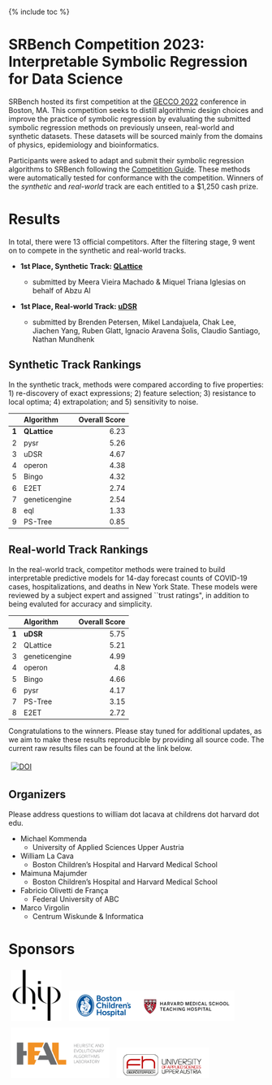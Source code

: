 <style>
img {
    height: 100px;
    margin: 5px;
}
</style>

{% include toc %}

# SRBench Competition 2023: Interpretable Symbolic Regression for Data Science


SRBench hosted its first competition at the [GECCO 2022](https://gecco-2022.sigevo.org/) conference in Boston, MA. 
This competition seeks to distill algorithmic design choices and improve the practice of symbolic regression by evaluating the submitted symbolic regression methods on previously unseen, real-world and synthetic datasets. 
These datasets will be sourced mainly from the domains of physics, epidemiology and bioinformatics.

Participants were asked to adapt and submit their symbolic regression algorithms to SRBench following the [Competition Guide](/srbench/competition-guide/).
These methods were automatically tested for conformance with the competition.
Winners of the *synthetic* and *real-world* track are each entitled to a $1,250 cash prize.  

# Results

In total, there were 13 official competitors. 
After the filtering stage, 9 went on to compete in the synthetic and real-world tracks. 

- **1st Place, Synthetic Track: [QLattice](https://docs.abzu.ai/)**
    - submitted by Meera Vieira Machado & Miquel Triana Iglesias on behalf of Abzu AI

- **1st Place, Real-world Track: [uDSR](https://github.com/brendenpetersen/deep-symbolic-optimization)**
    - submitted by Brenden Petersen,  Mikel Landajuela, Chak Lee, Jiachen Yang, Ruben Glatt, Ignacio Aravena Solis, Claudio Santiago, Nathan Mundhenk

## Synthetic Track Rankings

In the synthetic track, methods were compared according to five properties: 1) re-discovery of exact expressions; 2) feature selection; 3) resistance to local optima; 4) extrapolation; and 5) sensitivity to noise. 

|    | Algorithm     |   Overall Score |
|---:|:--------------|--------------:|
|  **1** | **QLattice**      |          6.23 |
|  2 | pysr          |          5.26 |
|  3 | uDSR          |          4.67 |
|  4 | operon        |          4.38 |
|  5 | Bingo         |          4.32 |
|  6 | E2ET          |          2.74 |
|  7 | geneticengine |          2.54 |
|  8 | eql           |          1.33 |
|  9 | PS-Tree       |          0.85 |

## Real-world Track Rankings

In the real-world track, competitor methods were trained to build interpretable predictive models for 14-day forecast counts of COVID-19 cases, hospitalizations, and deaths in New York State. 
These models were reviewed by a subject expert and assigned ``trust ratings", in addition to being evaluted for accuracy and simplicity. 


|    | Algorithm     |   Overall Score |
|---:|:--------------|--------------:|
|  **1** | **uDSR**          |          5.75 |
|  2 | QLattice      |          5.21 |
|  3 | geneticengine |          4.99 |
|  4 | operon        |          4.8  |
|  5 | Bingo         |          4.66 |
|  6 | pysr          |          4.17 |
|  7 | PS-Tree       |          3.15 |
|  8 | E2ET          |          2.72 |


Congratulations to the winners. 
Please stay tuned for additional updates, as we aim to make these results reproducible by providing all source code. 
The current raw results files can be found at the link below. 


<a href="https://doi.org/10.5281/zenodo.6842176"><img src="https://zenodo.org/badge/DOI/10.5281/zenodo.6842176.svg" alt="DOI" style="height:20px;" ></a>

## Organizers

Please address questions to william dot lacava at childrens dot harvard dot edu. 

- Michael Kommenda
    - University of Applied Sciences Upper Austria
- William La Cava
    - Boston Children’s Hospital and Harvard Medical School
- Maimuna Majumder
    - Boston Children’s Hospital and Harvard Medical School
- Fabricio Olivetti de França
    - Federal University of ABC
- Marco Virgolin
    - Centrum Wiskunde & Informatica

# Sponsors

<a href="http://www.chip.org" ><img style="float:center;" src="../assets/images/chip-logo_0.png"></a>
<a href="http://www.chip.org" ><img style="float:center; height:60px;" src="../assets/images/bch-hvd.png"></a>
<br>
<a href="https://heal.heuristiclab.com" ><img style="float:center;" src="../assets/images/20211004_HEAL-Logo_v7.png"></a>
<a href="https://heal.heuristiclab.com" ><img style="float:center;height:60px;" src="../assets/images/uasau.png"></a>
